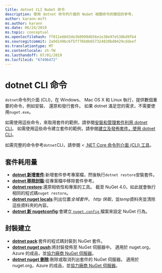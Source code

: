 ```yaml
---
title: dotnet CLI NuGet 命令
description: 使用 dotnet 命令列介面的 NuGet 相關命令的簡短的參考。
author: karann-msft
ms.author: karann
ms.date: 06/24/2019
ms.topic: conceptual
ms.openlocfilehash: ff011e60d3de3b0999db56e1e30e97e538bd9fb4
ms.sourcegitcommit: 2a9d149bc6f5ff76b0b657324820bd0429cddeef
ms.translationtype: MT
ms.contentlocale: zh-TW
ms.lasthandoff: 07/01/2019
ms.locfileid: "67496472"
---
```

# <a name="dotnet-cli-commands"></a>dotnet CLI 命令

`dotnet`命令列介面 (CLI)，在 Windows、 Mac OS X 和 Linux 執行，提供數個重要的命令，例如安裝、 還原和發行套件。 如果 dotnet 滿足您的需求，不需要使用`nuget.exe`。

如需使用這些命令，來取用套件的範例，請參閱[安裝和管理套件利用 dotnet CLI](../consume-packages/install-use-packages-dotnet-cli.md)。 如需使用這些命令建立套件的範例，請參閱[建立及發佈套件，使用 dotnet CLI](../quickstart/create-and-publish-a-package-using-the-dotnet-cli.md)。

如需完整的命令參考`dotnet`CLI，請參閱 < [.NET Core 命令列介面 (CLI) 工具](/dotnet/core/tools/?tabs=netcore2x)。

## <a name="package-consumption"></a>套件耗用量

- [**dotnet 新增套件**](/dotnet/core/tools/dotnet-add-package):新增套件參考專案檔，然後執行`dotnet restore`安裝套件。
- [**dotnet 移除封裝**](/dotnet/core/tools/dotnet-remove-package):從專案檔中移除套件參考。
- [**dotnet restore**](/dotnet/core/tools/dotnet-restore?tabs=netcore2x):還原相依性和專案的工具。 截至 NuGet 4.0，如此就會執行相同的程式碼`nuget restore`。
- [**dotnet nuget locals**](/dotnet/core/tools/dotnet-nuget-locals):列出位置*全域套件*， *http 快取*，並*temp*資料夾並清除這些資料夾的內容。
- [**dotnet 新 nugetconfig**](/dotnet/core/tools/dotnet-new):會建立[ `nuget.config` ](../reference/nuget-config-file.md)檔案來設定 NuGet 行為。

## <a name="package-creation"></a>封裝建立

- [**dotnet pack**](/dotnet/core/tools/dotnet-pack?tabs=netcore2x):套件的程式碼封裝到 NuGet 套件。
- [**dotnet nuget push**](/dotnet/core/tools/dotnet-nuget-push):將封裝發佈至 NuGet 伺服器中。 適用於 nuget.org，Azure 的成品，並[協力廠商 NuGet 伺服器](../hosting-packages/overview.md)。
- [**dotnet nuget 刪除**](/dotnet/core/tools/dotnet-nuget-delete):刪除或取消列出套件的 NuGet 伺服器。 適用於 nuget.org，Azure 的成品，並[協力廠商 NuGet 伺服器](../hosting-packages/overview.md)。
